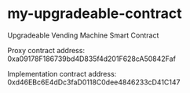# my-upgradeable-contract
Upgradeable Vending Machine Smart Contract

Proxy contract address: 0xa09178F186739bd4D835f4d201F628cA50842Faf

Implementation contract address: 0xd46EBc6E4dDc3faD0118C0dee4846233cD41C147